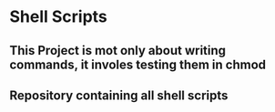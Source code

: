 # Shell Scripts

## This Project is mot only about writing commands, it involes testing them in chmod

## Repository containing all shell scripts
